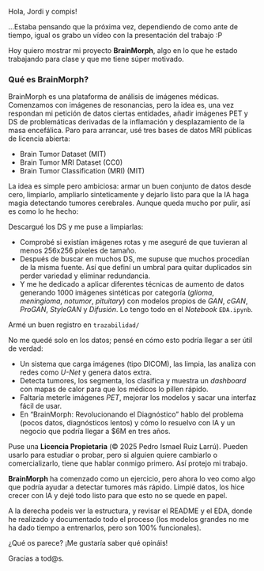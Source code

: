 Hola, Jordi y compis! 

...Estaba pensando que la próxima vez, dependiendo de como ante de tiempo, igual os grabo un vídeo con la presentación del trabajo :P

Hoy quiero mostrar mi proyecto **BrainMorph**, algo en lo que he estado trabajando para clase y que me tiene súper motivado.

### Qué es BrainMorph?
BrainMorph es una plataforma de análisis de imágenes médicas. Comenzamos con imágenes de resonancias, pero la idea es, una vez respondan mi petición de datos ciertas entidades, añadir imágenes PET y DS de problemáticas derivadas de la inflamación y desplazamiento de la masa encefálica. Paro para arrancar, usé tres bases de datos MRI públicas de licencia abierta:  

- Brain Tumor Dataset (MIT)  
- Brain Tumor MRI Dataset (CC0)  
- Brain Tumor Classification (MRI) (MIT)  

La idea es simple pero ambiciosa: armar un buen conjunto de datos desde cero, limpiarlo, ampliarlo sinteticamente y dejarlo listo para que la IA haga magia detectando tumores cerebrales. Aunque queda mucho por pulir, así es como lo he hecho:  

Descargué los DS y me puse a limpiarlas:  
- Comprobé si existían imágenes rotas y me aseguré de que tuvieran al menos 256x256 píxeles de tamaño.  
- Después de buscar en muchos DS, me supuse que muchos procedían de la misma fuente. Así que definí un umbral para quitar duplicados sin perder variedad y eliminar redundancia.  
- Y me he dedicado a aplicar diferentes técnicas de aumento de datos generando 1000 imágenes sintéticas por categoría (*glioma*, *meningioma*, *notumor*, *pituitary*) con modelos propios de *GAN*, *cGAN*, *ProGAN*, *StyleGAN* y *Difusión*. Lo tengo todo en el *Notebook* `EDA.ipynb`.  

Armé un buen registro en `trazabilidad/`  

No me quedé solo en los datos; pensé en cómo esto podría llegar a ser útil de verdad:  
- Un sistema que carga imágenes (tipo DICOM), las limpia, las analiza con redes como *U-Net* y genera datos extra.  
- Detecta tumores, los segmenta, los clasifica y muestra un *dashboard* con mapas de calor para que los médicos lo pillen rápido.  
- Faltaría meterle imágenes *PET*, mejorar los modelos y sacar una interfaz fácil de usar.  
- En “BrainMorph: Revolucionando el Diagnóstico” hablo del problema (pocos datos, diagnósticos lentos) y cómo lo resuelvo con IA y un negocio que podría llegar a $6M en tres años.  

Puse una **Licencia Propietaria** (© 2025 Pedro Ismael Ruiz Larrú). Pueden usarlo para estudiar o probar, pero si alguien quiere cambiarlo o comercializarlo, tiene que hablar conmigo primero. Así protejo mi trabajo.

**BrainMorph** ha comenzado como un ejercicio, pero ahora lo veo como algo que podría ayudar a detectar tumores más rápido. Limpié datos, los hice crecer con IA y dejé todo listo para que esto no se quede en papel. 

A la derecha podeis ver la estructura, y revisar el README y el EDA, donde he realizado y documentado todo el proceso (los modelos grandes no me ha dado tiempo a entrenarlos, pero son 100% funcionales).

¿Qué os parece? ¡Me gustaría saber qué opináis! 

Gracias a tod@s.
